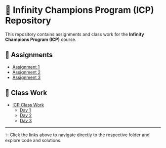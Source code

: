 # 📂 Infinity Champions Program (ICP) Repository

This repository contains assignments and class work for the **Infinity Champions Program (ICP)** course.

## 📘 Assignments
- [Assignment 1](./Assignment_1/)
- [Assignment 2](./Assignment_2/)
- [Assignment 3](./Assignment_3/)

## 📝 Class Work
- [ICP Class Work](./ICP_Class_Work/)
  - [Day 1](./ICP_Class_Work/Day1/)
  - [Day 2](./ICP_Class_Work/Day2/)
  - [Day 3](./ICP_Class_Work/Day3/)

---

✨ Click the links above to navigate directly to the respective folder and explore code and solutions.
